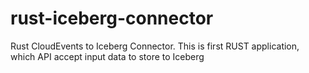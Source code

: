 # rust-iceberg-connector
Rust CloudEvents to Iceberg Connector. This is first RUST application, which API accept input data to store to Iceberg
